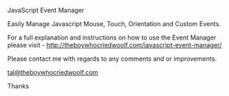 JavaScript Event Manager

Easily Manage Javascript Mouse, Touch, Orientation and Custom Events. 

For a full explanation and instructions on how to use the Event Manager please visit - http://theboywhocriedwoolf.com/javascript-event-manager/

Please contact me with regards to any comments and or improvements.

tal@theboywhocriedwoolf.com

Thanks